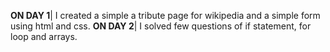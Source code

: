 **ON DAY 1**| I created a simple a tribute page for wikipedia and a simple form using html and css.
**ON DAY 2**| I solved few questions of if statement, for loop and arrays.
